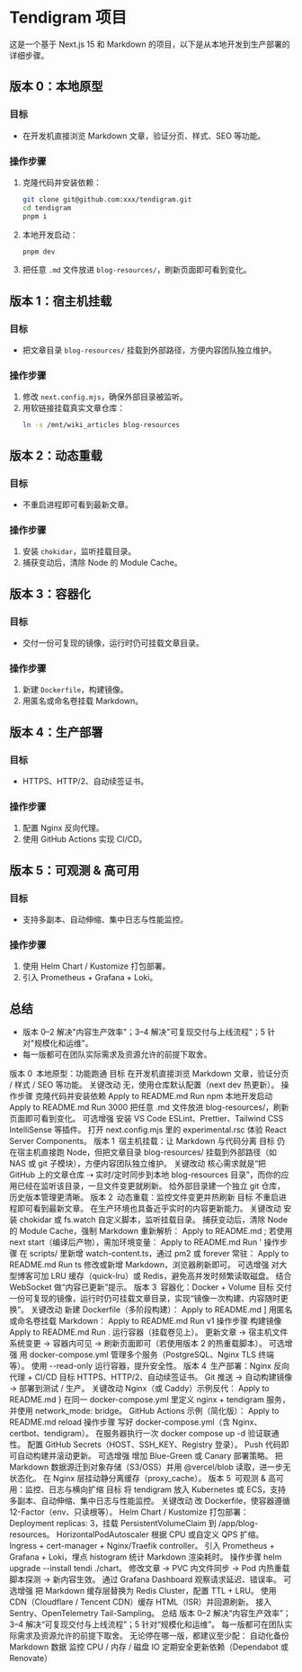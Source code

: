 # Tendigram 项目

这是一个基于 Next.js 15 和 Markdown 的项目，以下是从本地开发到生产部署的详细步骤。

## 版本 0：本地原型

### 目标
- 在开发机直接浏览 Markdown 文章，验证分页、样式、SEO 等功能。

### 操作步骤
1. 克隆代码并安装依赖：
   ```bash
   git clone git@github.com:xxx/tendigram.git
   cd tendigram
   pnpm i
   ```
2. 本地开发启动：
   ```bash
   pnpm dev
   ```
3. 把任意 `.md` 文件放进 `blog-resources/`，刷新页面即可看到变化。

## 版本 1：宿主机挂载

### 目标
- 把文章目录 `blog-resources/` 挂载到外部路径，方便内容团队独立维护。

### 操作步骤
1. 修改 `next.config.mjs`，确保外部目录被监听。
2. 用软链接挂载真实文章仓库：
   ```bash
   ln -s /mnt/wiki_articles blog-resources
   ```

## 版本 2：动态重载

### 目标
- 不重启进程即可看到最新文章。

### 操作步骤
1. 安装 `chokidar`，监听挂载目录。
2. 捕获变动后，清除 Node 的 Module Cache。

## 版本 3：容器化

### 目标
- 交付一份可复现的镜像，运行时仍可挂载文章目录。

### 操作步骤
1. 新建 `Dockerfile`，构建镜像。
2. 用匿名或命名卷挂载 Markdown。

## 版本 4：生产部署

### 目标
- HTTPS、HTTP/2、自动续签证书。

### 操作步骤
1. 配置 Nginx 反向代理。
2. 使用 GitHub Actions 实现 CI/CD。

## 版本 5：可观测 & 高可用

### 目标
- 支持多副本、自动伸缩、集中日志与性能监控。

### 操作步骤
1. 使用 Helm Chart / Kustomize 打包部署。
2. 引入 Prometheus + Grafana + Loki。

## 总结
- 版本 0–2 解决"内容生产效率"；3–4 解决"可复现交付与上线流程"；5 针对"规模化和运维"。
- 每一版都可在团队实际需求及资源允许的前提下取舍。




版本 0 本地原型：功能跑通
目标
在开发机直接浏览 Markdown 文章，验证分页 / 样式 / SEO 等功能。
关键改动
无，使用仓库默认配置（next dev 热更新）。
操作步骤
克隆代码并安装依赖
Apply to README.md
Run
npm
本地开发启动
Apply to README.md
Run
3000
把任意 .md 文件放进 blog-resources/，刷新页面即可看到变化。
可选增强
安装 VS Code ESLint、Prettier、Tailwind CSS IntelliSense 等插件。
打开 next.config.mjs 里的 experimental.rsc 体验 React Server Components。
版本 1 宿主机挂载：让 Markdown 与代码分离
目标
仍在宿主机直接跑 Node，但把文章目录 blog-resources/ 挂载到外部路径（如 NAS 或 git 子模块），方便内容团队独立维护。
关键改动
核心需求就是“把 GitHub 上的文章仓库 ⇢ 实时/定时同步到本地 blog-resources 目录”，而你的应用已经在监听该目录，一旦文件变更就刷新。
给外部目录建一个独立 git 仓库，历史版本管理更清晰。
版本 2 动态重载：监控文件变更并热刷新
目标
不重启进程即可看到最新文章。
在生产环境也具备近乎实时的内容更新能力。
关键改动
安装 chokidar 或 fs.watch 自定义脚本，监听挂载目录。
捕获变动后，清除 Node 的 Module Cache，强制 Markdown 重新解析：
Apply to README.md
;
若使用 next start（编译后产物），需加环境变量：
Apply to README.md
Run
'
操作步骤
在 scripts/ 里新增 watch-content.ts，通过 pm2 或 forever 常驻：
Apply to README.md
Run
ts
修改或新增 Markdown，浏览器刷新即可。
可选增强
对大型博客可加 LRU 缓存（quick-lru）或 Redis，避免高并发时频繁读取磁盘。
结合 WebSocket 做“内容已更新”提示。
版本 3 容器化：Docker + Volume
目标
交付一份可复现的镜像，运行时仍可挂载文章目录，实现“镜像一次构建、内容随时更换”。
关键改动
新建 Dockerfile（多阶段构建）：
Apply to README.md
]
用匿名或命名卷挂载 Markdown：
Apply to README.md
Run
v1
操作步骤
构建镜像
Apply to README.md
Run
.
运行容器（挂载卷见上）。
更新文章 → 宿主机文件系统变更 → 容器内可见 → 刷新页面即可（若使用版本 2 的热重载脚本）。
可选增强
用 docker-compose.yml 管理多个服务（PostgreSQL、Nginx TLS 终端等）。
使用 --read-only 运行容器，提升安全性。
版本 4 生产部署：Nginx 反向代理 + CI/CD
目标
HTTPS、HTTP/2、自动续签证书。
Git 推送 → 自动构建镜像 → 部署到测试 / 生产。
关键改动
Nginx（或 Caddy）示例反代：
Apply to README.md
}
在同一 docker-compose.yml 里定义 nginx + tendigram 服务，并使用 network_mode: bridge。
GitHub Actions 示例（简化版）：
Apply to README.md
reload
操作步骤
写好 docker-compose.yml（含 Nginx、certbot、tendigram）。
在服务器执行一次 docker compose up -d 验证联通性。
配置 GitHub Secrets（HOST、SSH_KEY、Registry 登录）。
Push 代码即可自动构建并滚动更新。
可选增强
增加 Blue-Green 或 Canary 部署策略。
把 Markdown 数据源迁到对象存储（S3/OSS）并用 @vercel/blob 读取，进一步无状态化。
在 Nginx 层挂动静分离缓存（proxy_cache）。
版本 5 可观测 & 高可用：监控、日志与横向扩缩
目标
将 tendigram 放入 Kubernetes 或 ECS，支持多副本、自动伸缩、集中日志与性能监控。
关键改动
改 Dockerfile，使容器遵循 12-Factor（env、只读根等）。
Helm Chart / Kustomize 打包部署：
Deployment replicas: 3，挂载 PersistentVolumeClaim 到 /app/blog-resources。
HorizontalPodAutoscaler 根据 CPU 或自定义 QPS 扩缩。
Ingress + cert-manager + Nginx/Traefik controller。
引入 Prometheus + Grafana + Loki，埋点 histogram 统计 Markdown 渲染耗时。
操作步骤
helm upgrade --install tendi ./chart。
修改文章 → PVC 内文件同步 → Pod 内热重载脚本探测 → 新内容生效。
通过 Grafana Dashboard 观察请求延迟、错误率。
可选增强
把 Markdown 缓存层替换为 Redis Cluster，配置 TTL + LRU。
使用 CDN（Cloudflare / Tencent CDN）缓存 HTML（ISR）并回源刷新。
接入 Sentry、OpenTelemetry Tail-Sampling。
总结
版本 0–2 解决“内容生产效率”；3–4 解决“可复现交付与上线流程”；5 针对“规模化和运维”。
每一版都可在团队实际需求及资源允许的前提下取舍。
无论停在哪一版，都建议至少配：
自动化备份 Markdown 数据
监控 CPU / 内存 / 磁盘 IO
定期安全更新依赖（Dependabot 或 Renovate）

